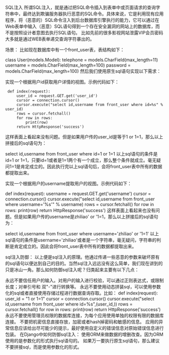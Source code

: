 SQL注入
所谓SQL注入，就是通过把SQL命令插入到表单中或页面请求的查询字符串中，最终达到欺骗服务器执行恶意的SQL命令。具体来说，它是利用现有应用程序，将（恶意的）SQL命令注入到后台数据库引擎执行的能力，它可以通过在Web表单中输入（恶意）SQL语句得到一个存在安全漏洞的网站上的数据库，而不是按照设计者意图去执行SQL语句。 比如先前的很多影视网站泄露VIP会员密码大多就是通过WEB表单递交查询字符暴出的。

场景：
比如现在数据库中有一个front_user表，表结构如下：

class User(models.Model):
    telephone = models.CharField(max_length=11)
    username = models.CharField(max_length=100)
    password = models.CharField(max_length=100)
然后我们使用原生sql语句实现以下需求：

实现一个根据用户id获取用户详情的视图。示例代码如下：

     def index(request):
         user_id = request.GET.get('user_id')
         cursor = connection.cursor()
         cursor.execute("select id,username from front_user where id=%s" % user_id)
         rows = cursor.fetchall()
         for row in rows:
             print(row)
         return HttpResponse('success')
这样表面上看起来没有问题。但是如果用户传的user_id是等于1 or 1=1，那么以上拼接后的sql语句为：

 select id,username from front_user where id=1 or 1=1
以上sql语句的条件是id=1 or 1=1，只要id=1或者是1=1两个有一个成立，那么整个条件就成立。毫无疑问1=1是肯定成立的。因此执行完以上sql语句后，会将front_user表中所有的数据都提取出来。

实现一个根据用户的username提取用户的视图。示例代码如下：

 def index(request):
     username = request.GET.get('username')
     cursor = connection.cursor()
     cursor.execute("select id,username from front_user where username='%s'" % username)
     rows = cursor.fetchall()
     for row in rows:
         print(row)
     return HttpResponse('success')
这样表面上看起来也没有问题。但是如果用户传的username是zhiliao' or '1=1，那么以上拼接后的sql语句为：

 select id,username from front_user where username='zhiliao' or '1=1'
以上sql语句的条件是username='zhiliao'或者是一个字符串，毫无疑问，字符串的判断是肯定成立的。因此会将front_user表中所有的数据都提取出来。

sql注入防御：
以上便是sql注入的原理。他通过传递一些恶意的参数来破坏原有的sql语句以便达到自己的目的。当然sql注入远远没有这么简单，我们现在讲到的只是冰山一角。那么如何防御sql注入呢？归类起来主要有以下几点：

永远不要信任用户的输入。对用户的输入进行校验，可以通过正则表达式，或限制长度；对单引号和 双"-"进行转换等。
永远不要使用动态拼装sql，可以使用参数化的sql或者直接使用存储过程进行数据查询存取。比如：
 def index(request):
     user_id = "1 or 1=1"
     cursor = connection.cursor()
     cursor.execute("select id,username from front_user where id=%s",(user_id,))
     rows = cursor.fetchall()
     for row in rows:
         print(row)
     return HttpResponse('success')
永远不要使用管理员权限的数据库连接，为每个应用使用单独的权限有限的数据库连接。
不要把机密信息直接存放，加密或者hash掉密码和敏感的信息。
应用的异常信息应该给出尽可能少的提示，最好使用自定义的错误信息对原始错误信息进行包装。
在Django中如何防御sql注入：
使用ORM来做数据的增删改查。因为ORM使用的是参数化的形式执行sql语句的。
如果万一要执行原生sql语句，那么建议不要拼接sql，而是使用参数化的形式。